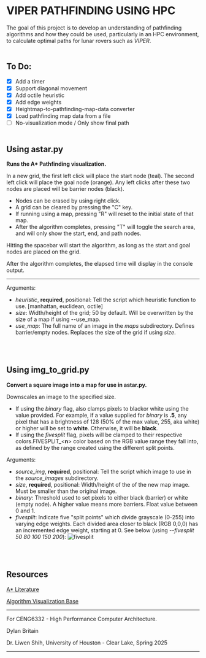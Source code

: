 # VIPER PATHFINDING USING HPC

The goal of this project is to develop an understanding of pathfinding algorithms and how they could be used, particularly in an HPC environment, to calculate optimal paths for lunar rovers such as *VIPER*.
<br><br>
## To Do:
- [x] Add a timer
- [x] Support diagonal movement
- [x] Add octile heuristic
- [x] Add edge weights
- [x] Heightmap-to-pathfinding-map-data converter
- [x] Load pathfinding map data from a file
- [ ] No-visualization mode / Only show final path
<br><br>
## Using astar.py
**Runs the A\* Pathfinding visualization.**

In a new grid, the first left click will place the start node (teal). The second left click will place the goal node (orange). Any left clicks after these two nodes are placed will be barrier nodes (black).

- Nodes can be erased by using right click.
- A grid can be cleared by pressing the "C" key.
- If running using a map, pressing "R" will reset to the initial state of that map.
- After the algorithm completes, pressing "T" will toggle the search area, and will only show the start, end, and path nodes.

Hitting the spacebar will start the algorithm, as long as the start and goal nodes are placed on the grid.

After the algorithm completes, the elapsed time will display in the console output.

---

Arguments: 
- _heuristic_, **required**, positional: Tell the script which heuristic function to use. [manhattan, euclidean, octile]
- _size_: Width/height of the grid; 50 by default. Will be overwritten by the size of a map if using --use_map.
- _use_map_: The full name of an image in the _maps_ subdirectory. Defines barrier/empty nodes. Replaces the size of the grid if using _size_. 

<br><br>
## Using img_to_grid.py
**Convert a square image into a map for use in astar.py.**

Downscales an image to the specified size.

- If using the _binary_ flag, also clamps pixels to blackor white using the value provided. For example, if a value supplied for _binary_ is **.5**, any pixel that has a brightness of 128 (50% of the max value, 255, aka white) or higher will be set to **white**. Otherwise, it will be **black**.
- If using the _fivesplit_ flag, pixels will be clamped to their respective colors.FIVESPLIT_<**n**> color based on the RGB value range they fall into, as defined by the range created using the different split points.

Arguments: 
- _source_img_, **required**, positional: Tell the script which image to use in the _source_images_ subdirectory.
- _size_, **required**, positional: Width/height of the of the new map image. Must be smaller than the original image.
- _binary_: Threshold used to set pixels to either black (barrier) or white (empty node). A higher value means more barriers. Float value between 0 and 1.
- _fivesplit_: Indicate five "split points" which divide grayscale (0-255) into varying edge weights. Each divided area closer to black (RGB 0,0,0) has an incremented edge weight, starting at 0. See below (using _--fivesplit 50 80 100 150 200_):
  ![fivesplit](https://github.com/user-attachments/assets/4a1448fd-f097-46e1-bab2-4002c5020918)



<br><br>
## Resources

[A* Literature](https://www.sciencedirect.com/science/article/pii/S1877050921000399?via%3Dihub)

[Algorithm Visualization Base](https://www.youtube.com/watch?v=JtiK0DOeI4A&ab_channel=TechWithTim)

---
For CENG6332 - High Performance Computer Architecture.

Dylan Britain

Dr. Liwen Shih, University of Houston - Clear Lake, Spring 2025

---
